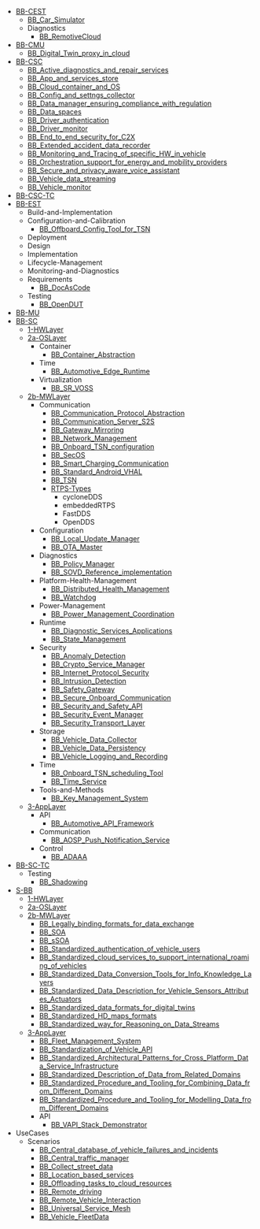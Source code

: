 - [BB-CEST](/WorkInProgress/BB-CEST/README.md)
    - [BB_Car_Simulator](/WorkInProgress/BB-CEST/BB_Car_Simulator.md)
    - Diagnostics
        - [BB_RemotiveCloud](/WorkInProgress/BB-CEST/Diagnostics/BB_RemotiveCloud.md)
- [BB-CMU](/WorkInProgress/BB-CMU/README.md)
    - [BB_Digital_Twin_proxy_in_cloud](/WorkInProgress/BB-CMU/BB_Digital_Twin_proxy_in_cloud.md)
- [BB-CSC](/WorkInProgress/BB-CSC/README.md)
    - [BB_Active_diagnostics_and_repair_services](/WorkInProgress/BB-CSC/BB_Active_diagnostics_and_repair_services.md)
    - [BB_App_and_services_store](/WorkInProgress/BB-CSC/BB_App_and_services_store.md)
    - [BB_Cloud_container_and_OS](/WorkInProgress/BB-CSC/BB_Cloud_container_and_OS.md)
    - [BB_Config_and_settngs_collector](/WorkInProgress/BB-CSC/BB_Config_and_settngs_collector.md)
    - [BB_Data_manager_ensuring_compliance_with_regulation](/WorkInProgress/BB-CSC/BB_Data_manager_ensuring_compliance_with_regulation.md)
    - [BB_Data_spaces](/WorkInProgress/BB-CSC/BB_Data_spaces.md)
    - [BB_Driver_authentication](/WorkInProgress/BB-CSC/BB_Driver_authentication.md)
    - [BB_Driver_monitor](/WorkInProgress/BB-CSC/BB_Driver_monitor.md)
    - [BB_End_to_end_security_for_C2X](/WorkInProgress/BB-CSC/BB_End_to_end_security_for_C2X.md)
    - [BB_Extended_accident_data_recorder](/WorkInProgress/BB-CSC/BB_Extended_accident_data_recorder.md)
    - [BB_Monitoring_and_Tracing_of_specific_HW_in_vehicle](/WorkInProgress/BB-CSC/BB_Monitoring_and_Tracing_of_specific_HW_in_vehicle.md)
    - [BB_Orchestration_support_for_energy_and_mobility_providers](/WorkInProgress/BB-CSC/BB_Orchestration_support_for_energy_and_mobility_providers.md)
    - [BB_Secure_and_privacy_aware_voice_assistant](/WorkInProgress/BB-CSC/BB_Secure_and_privacy_aware_voice_assistant.md)
    - [BB_Vehicle_data_streaming](/WorkInProgress/BB-CSC/BB_Vehicle_data_streaming.md)
    - [BB_Vehicle_monitor](/WorkInProgress/BB-CSC/BB_Vehicle_monitor.md)
- [BB-CSC-TC](/WorkInProgress/BB-CSC-TC/README.md)
- [BB-EST](/WorkInProgress/BB-EST/README.md)
    - Build-and-Implementation
    - Configuration-and-Calibration
        - [BB_Offboard_Config_Tool_for_TSN](/WorkInProgress/BB-EST/Configuration-and-Calibration/BB_Offboard_Config_Tool_for_TSN.md)
    - Deployment
    - Design
    - Implementation
    - Lifecycle-Management
    - Monitoring-and-Diagnostics
    - Requirements
        - [BB_DocAsCode](/WorkInProgress/BB-EST/Requirements/BB_DocAsCode.md)
    - Testing
        - [BB_OpenDUT](/WorkInProgress/BB-EST/Testing/BB_OpenDUT.md)
- [BB-MU](/WorkInProgress/BB-MU/README.md)
- [BB-SC](/WorkInProgress/BB-SC/README.md)
    - [1-HWLayer](/WorkInProgress/BB-SC/1-HWLayer/README.md)
    - [2a-OSLayer](/WorkInProgress/BB-SC/2a-OSLayer/README.md)
        - Container
            - [BB_Container_Abstraction](/WorkInProgress/BB-SC/2a-OSLayer/Container/BB_Container_Abstraction.md)
        - Time
            - [BB_Automotive_Edge_Runtime](/WorkInProgress/BB-SC/2a-OSLayer/Time/BB_Automotive_Edge_Runtime.md)
        - Virtualization
            - [BB_SR_VOSS](/WorkInProgress/BB-SC/2a-OSLayer/Virtualization/BB_SR_VOSS.md)
    - [2b-MWLayer](/WorkInProgress/BB-SC/2b-MWLayer/README.md)
        - Communication
            - [BB_Communication_Protocol_Abstraction](/WorkInProgress/BB-SC/2b-MWLayer/Communication/BB_Communication_Protocol_Abstraction.md)
            - [BB_Communication_Server_S2S](/WorkInProgress/BB-SC/2b-MWLayer/Communication/BB_Communication_Server_S2S.md)
            - [BB_Gateway_Mirroring](/WorkInProgress/BB-SC/2b-MWLayer/Communication/BB_Gateway_Mirroring.md)
            - [BB_Network_Management](/WorkInProgress/BB-SC/2b-MWLayer/Communication/BB_Network_Management.md)
            - [BB_Onboard_TSN_configuration](/WorkInProgress/BB-SC/2b-MWLayer/Communication/BB_Onboard_TSN_configuration.md)
            - [BB_SecOS](/WorkInProgress/BB-SC/2b-MWLayer/Communication/BB_SecOS.md)
            - [BB_Smart_Charging_Communication](/WorkInProgress/BB-SC/2b-MWLayer/Communication/BB_Smart_Charging_Communication.md)
            - [BB_Standard_Android_VHAL](/WorkInProgress/BB-SC/2b-MWLayer/Communication/BB_Standard_Android_VHAL.md)
            - [BB_TSN](/WorkInProgress/BB-SC/2b-MWLayer/Communication/BB_TSN.md)
            - [RTPS-Types](/WorkInProgress/BB-SC/2b-MWLayer/Communication/RTPS-Types/RTPS-Types.md)
                - cycloneDDS
                - embeddedRTPS
                - FastDDS
                - OpenDDS
        - Configuration
            - [BB_Local_Update_Manager](/WorkInProgress/BB-SC/2b-MWLayer/Configuration/BB_Local_Update_Manager.md)
            - [BB_OTA_Master](/WorkInProgress/BB-SC/2b-MWLayer/Configuration/BB_OTA_Master.md)
        - Diagnostics
            - [BB_Policy_Manager](/WorkInProgress/BB-SC/2b-MWLayer/Diagnostics/BB_Policy_Manager.md)
            - [BB_SOVD_Reference_implementation](/WorkInProgress/BB-SC/2b-MWLayer/Diagnostics/BB_SOVD_Reference_implementation.md)
        - Platform-Health-Management
            - [BB_Distributed_Health_Management](/WorkInProgress/BB-SC/2b-MWLayer/Platform-Health-Management/BB_Distributed_Health_Management.md)
            - [BB_Watchdog](/WorkInProgress/BB-SC/2b-MWLayer/Platform-Health-Management/BB_Watchdog.md)
        - Power-Management
            - [BB_Power_Management_Coordination](/WorkInProgress/BB-SC/2b-MWLayer/Power-Management/BB_Power_Management_Coordination.md)
        - Runtime
            - [BB_Diagnostic_Services_Applications](/WorkInProgress/BB-SC/2b-MWLayer/Runtime/BB_Diagnostic_Services_Applications.md)
            - [BB_State_Management](/WorkInProgress/BB-SC/2b-MWLayer/Runtime/BB_State_Management.md)
        - Security
            - [BB_Anomaly_Detection](/WorkInProgress/BB-SC/2b-MWLayer/Security/BB_Anomaly_Detection.md)
            - [BB_Crypto_Service_Manager](/WorkInProgress/BB-SC/2b-MWLayer/Security/BB_Crypto_Service_Manager.md)
            - [BB_Internet_Protocol_Security](/WorkInProgress/BB-SC/2b-MWLayer/Security/BB_Internet_Protocol_Security.md)
            - [BB_Intrusion_Detection](/WorkInProgress/BB-SC/2b-MWLayer/Security/BB_Intrusion_Detection.md)
            - [BB_Safety_Gateway](/WorkInProgress/BB-SC/2b-MWLayer/Security/BB_Safety_Gateway.md)
            - [BB_Secure_Onboard_Communication](/WorkInProgress/BB-SC/2b-MWLayer/Security/BB_Secure_Onboard_Communication.md)
            - [BB_Security_and_Safety_API](/WorkInProgress/BB-SC/2b-MWLayer/Security/BB_Security_and_Safety_API.md)
            - [BB_Security_Event_Manager](/WorkInProgress/BB-SC/2b-MWLayer/Security/BB_Security_Event_Manager.md)
            - [BB_Security_Transport_Layer](/WorkInProgress/BB-SC/2b-MWLayer/Security/BB_Security_Transport_Layer.md)
        - Storage
            - [BB_Vehicle_Data_Collector](/WorkInProgress/BB-SC/2b-MWLayer/Storage/BB_Vehicle_Data_Collector.md)
            - [BB_Vehicle_Data_Persistency](/WorkInProgress/BB-SC/2b-MWLayer/Storage/BB_Vehicle_Data_Persistency.md)
            - [BB_Vehicle_Logging_and_Recording](/WorkInProgress/BB-SC/2b-MWLayer/Storage/BB_Vehicle_Logging_and_Recording.md)
        - Time
            - [BB_Onboard_TSN_scheduling_Tool](/WorkInProgress/BB-SC/2b-MWLayer/Time/BB_Onboard_TSN_scheduling_Tool.md)
            - [BB_Time_Service](/WorkInProgress/BB-SC/2b-MWLayer/Time/BB_Time_Service.md)
        - Tools-and-Methods
            - [BB_Key_Management_System](/WorkInProgress/BB-SC/2b-MWLayer/Tools-and-Methods/BB_Key_Management_System.md)
    - [3-AppLayer](/WorkInProgress/BB-SC/3-AppLayer/README.md)
        - API
            - [BB_Automotive_API_Framework](/WorkInProgress/BB-SC/3-AppLayer/API/BB_Automotive_API_Framework.md)
        - Communication
            - [BB_AOSP_Push_Notification_Service](/WorkInProgress/BB-SC/3-AppLayer/Communication/BB_AOSP_Push_Notification_Service.md)
        - Control
            - [BB_ADAAA](/WorkInProgress/BB-SC/3-AppLayer/Control/BB_ADAAA.md)
- [BB-SC-TC](/WorkInProgress/BB-SC-TC/README.md)
    - Testing
        - [BB_Shadowing](/WorkInProgress/BB-SC-TC/Testing/BB_Shadowing.md)
- [S-BB](/WorkInProgress/S-BB/README.md)
    - [1-HWLayer](/WorkInProgress/S-BB/1-HWLayer/README.md)
    - [2a-OSLayer](/WorkInProgress/S-BB/2a-OSLayer/README.md)
    - [2b-MWLayer](/WorkInProgress/S-BB/2b-MWLayer/README.md)
        - [BB_Legally_binding_formats_for_data_exchange](/WorkInProgress/S-BB/2b-MWLayer/BB_Legally_binding_formats_for_data_exchange.md)
        - [BB_SOA](/WorkInProgress/S-BB/2b-MWLayer/BB_SOA.md)
        - [BB_sSOA](/WorkInProgress/S-BB/2b-MWLayer/BB_sSOA.md)
        - [BB_Standardized_authentication_of_vehicle_users](/WorkInProgress/S-BB/2b-MWLayer/BB_Standardized_authentication_of_vehicle_users.md)
        - [BB_Standardized_cloud_services_to_support_international_roaming_of_vehicles](/WorkInProgress/S-BB/2b-MWLayer/BB_Standardized_cloud_services_to_support_international_roaming_of_vehicles.md)
        - [BB_Standardized_Data_Conversion_Tools_for_Info_Knowledge_Layers](/WorkInProgress/S-BB/2b-MWLayer/BB_Standardized_Data_Conversion_Tools_for_Info_Knowledge_Layers.md)
        - [BB_Standardized_Data_Description_for_Vehicle_Sensors_Attributes_Actuators](/WorkInProgress/S-BB/2b-MWLayer/BB_Standardized_Data_Description_for_Vehicle_Sensors_Attributes_Actuators.md)
        - [BB_Standardized_data_formats_for_digital_twins](/WorkInProgress/S-BB/2b-MWLayer/BB_Standardized_data_formats_for_digital_twins.md)
        - [BB_Standardized_HD_maps_formats](/WorkInProgress/S-BB/2b-MWLayer/BB_Standardized_HD_maps_formats.md)
        - [BB_Standardized_way_for_Reasoning_on_Data_Streams](/WorkInProgress/S-BB/2b-MWLayer/BB_Standardized_way_for_Reasoning_on_Data_Streams.md)
    - [3-AppLayer](/WorkInProgress/S-BB/3-AppLayer/README.md)
        - [BB_Fleet_Management_System](/WorkInProgress/S-BB/3-AppLayer/BB_Fleet_Management_System.md)
        - [BB_Standardization_of_Vehicle_API](/WorkInProgress/S-BB/3-AppLayer/BB_Standardization_of_Vehicle_API.md)
        - [BB_Standardized_Architectural_Patterns_for_Cross_Platform_Data_Service_Infrastructure](/WorkInProgress/S-BB/3-AppLayer/BB_Standardized_Architectural_Patterns_for_Cross_Platform_Data_Service_Infrastructure.md)
        - [BB_Standardized_Description_of_Data_from_Related_Domains](/WorkInProgress/S-BB/3-AppLayer/BB_Standardized_Description_of_Data_from_Related_Domains.md)
        - [BB_Standardized_Procedure_and_Tooling_for_Combining_Data_from_Different_Domains](/WorkInProgress/S-BB/3-AppLayer/BB_Standardized_Procedure_and_Tooling_for_Combining_Data_from_Different_Domains.md)
        - [BB_Standardized_Procedure_and_Tooling_for_Modelling_Data_from_Different_Domains](/WorkInProgress/S-BB/3-AppLayer/BB_Standardized_Procedure_and_Tooling_for_Modelling_Data_from_Different_Domains.md)
        - API
            - [BB_VAPI_Stack_Demonstrator](/WorkInProgress/S-BB/3-AppLayer/API/BB_VAPI_Stack_Demonstrator.md)
- UseCases
    - Scenarios
        - [BB_Central_database_of_vehicle_failures_and_incidents](/WorkInProgress/UseCases/Scenarios/BB_Central_database_of_vehicle_failures_and_incidents.md)
        - [BB_Central_traffic_manager](/WorkInProgress/UseCases/Scenarios/BB_Central_traffic_manager.md)
        - [BB_Collect_street_data](/WorkInProgress/UseCases/Scenarios/BB_Collect_street_data.md)
        - [BB_Location_based_services](/WorkInProgress/UseCases/Scenarios/BB_Location_based_services.md)
        - [BB_Offloading_tasks_to_cloud_resources](/WorkInProgress/UseCases/Scenarios/BB_Offloading_tasks_to_cloud_resources.md)
        - [BB_Remote_driving](/WorkInProgress/UseCases/Scenarios/BB_Remote_driving.md)
        - [BB_Remote_Vehicle_Interaction](/WorkInProgress/UseCases/Scenarios/BB_Remote_Vehicle_Interaction.md)
        - [BB_Universal_Service_Mesh](/WorkInProgress/UseCases/Scenarios/BB_Universal_Service_Mesh.md)
        - [BB_Vehicle_FleetData](/WorkInProgress/UseCases/Scenarios/BB_Vehicle_FleetData.md)
